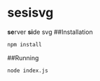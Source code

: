 sesisvg
=======
**se**rver **si**de svg
##Installation
```bash
npm install
```
##Running
```bash
node index.js
```
